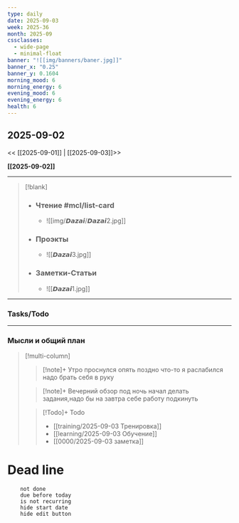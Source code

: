 ```yaml
---
type: daily
date: 2025-09-03
week: 2025-36
month: 2025-09
cssclasses:
  - wide-page
  - minimal-float
banner: "![[img/banners/baner.jpg]]"
banner_x: "0.25"
banner_y: 0.1604
morning_mood: 6
morning_energy: 6
evening_mood: 6
evening_energy: 6
health: 6
---
```

## 2025-09-02

<< [[2025-09-01]] | [[2025-09-03]]>>

**[[2025-09-02]]**

---

> [!blank]
> - ### **Чтение** #mcl/list-card
> 	- ![[img/𝘿𝙖𝙯𝙖𝙞/𝘿𝙖𝙯𝙖𝙞2.jpg]]
> 
> - ### **Проэкты**
> 	- ![[𝘿𝙖𝙯𝙖𝙞3.jpg]]
> 
> - ### **Заметки-Статьи**
> 	- ![[𝘿𝙖𝙯𝙖𝙞1.jpg]]

---
### Tasks/Todo
<!-- UNCOMMENT TO ADD TASKS - [ ] Dummy Task -->

---
### Мысли и общий план
> [!multi-column]
> > [!note]+ Утро
> > проснулся опять поздно 
> > что-то я раслабился надо брать себя в руку
>
> > [!note]+ Вечерний обзор
> > под ночь начал делать задания,надо бы на завтра себе работу подкинуть 
>
> > [!Todo]+ Todo
> > - [[training/2025-09-03  Тренировка]]
> > - [[learning/2025-09-03 Обучение]]
> > - [[0000/2025-09-03 заметка]]


# Dead line

```tasks
	not done
	due before today
	is not recurring
	hide start date
	hide edit button
```